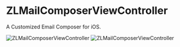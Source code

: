 ZLMailComposerViewController
============================
A Customized Email Composer for iOS.


![ZLMailComposerViewController](https://raw.githubusercontent.com/zhanleewo/ZLMailComposerViewController/master/screen-01.PNG)
![ZLMailComposerViewController](https://raw.githubusercontent.com/zhanleewo/ZLMailComposerViewController/master/screen-02.PNG)
